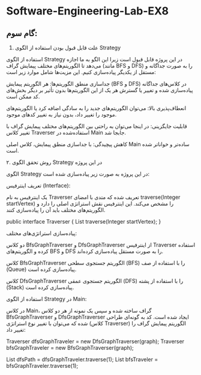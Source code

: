 # Software-Engineering-Lab-EX8


## گام سوم:
1. علت قابل قبول بودن استفاده از الگوی Strategy

استفاده از الگوی Strategy در این پروژه قابل قبول است زیرا این الگو به ما اجازه می‌دهد تا الگوریتم‌های مختلف پیمایش گراف (مانند BFS و DFS) را به صورت جداگانه و مستقل از یکدیگر پیاده‌سازی کنیم. این مزیت‌ها شامل موارد زیر است:

جداسازی منطق الگوریتم‌ها: هر الگوریتم پیمایش (BFS و DFS) در کلاس‌های جداگانه پیاده‌سازی شده و تغییر یا گسترش هر یک از این الگوریتم‌ها بدون تأثیر بر دیگر بخش‌های کد ممکن است.

انعطاف‌پذیری بالا: می‌توان الگوریتم‌های جدید را به سادگی اضافه کرد یا الگوریتم‌های موجود را تغییر داد، بدون نیاز به تغییر کدهای موجود.

قابلیت جایگزینی: در اینجا می‌توان به راحتی بین الگوریتم‌های مختلف پیمایش گراف با تغییر کلاس Traverser استفاده‌شده در Main جابجا شد.

کاهش پیچیدگی: با جداسازی منطق پیمایش، کلاس اصلی Main ساده‌تر و خواناتر شده است.



۲. روش تحقق الگوی Strategy در این پروژه

الگوی Strategy در این پروژه به صورت زیر پیاده‌سازی شده است:

تعریف اینترفیس (Interface):

یک اینترفیس به نام Traverser تعریف شده که متدی با امضای traverse(Integer startVertex) را مشخص می‌کند. این اینترفیس نقش استراتژی اصلی را دارد و الگوریتم‌های مختلف باید آن را پیاده‌سازی کنند.

public interface Traverser {
    List<Integer> traverse(Integer startVertex);
}



پیاده‌سازی استراتژی‌های مختلف:

دو کلاس BfsGraphTraverser و DfsGraphTraverser از اینترفیس Traverser استفاده کرده و الگوریتم‌های BFS و DFS را به صورت مستقل پیاده‌سازی کرده‌اند.

کلاس BfsGraphTraverser الگوریتم جستجوی سطحی (BFS) را با استفاده از صف (Queue) پیاده‌سازی کرده است.

کلاس DfsGraphTraverser الگوریتم جستجوی عمقی (DFS) را با استفاده از پشته (Stack) پیاده‌سازی کرده است.

استفاده از الگوی Strategy در Main:

در کلاس Main، گراف ساخته شده و سپس یک نمونه از هر دو کلاس BfsGraphTraverser و DfsGraphTraverser ایجاد شده است.
کد به گونه‌ای طراحی شده که می‌توان با تغییر نوع استراتژی (کلاس Traverser) الگوریتم پیمایش گراف را تغییر داد:


Traverser dfsGraphTraveler = new DfsGraphTraverser(graph);
Traverser bfsGraphTraveler = new BfsGraphTraverser(graph);

List<Integer> dfsPath = dfsGraphTraveler.traverse(1);
List<Integer> bfsTraveler = bfsGraphTraveler.traverse(1);


